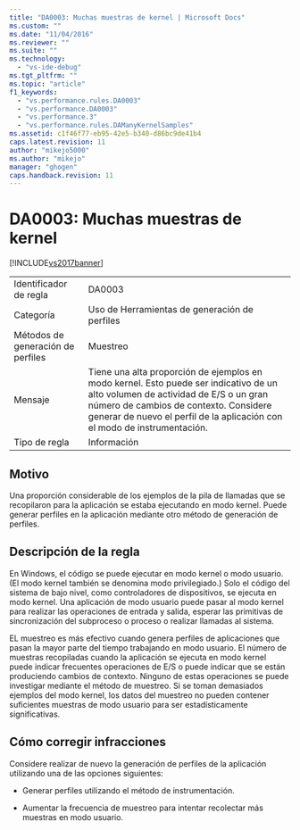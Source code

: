 ```yaml
---
title: "DA0003: Muchas muestras de kernel | Microsoft Docs"
ms.custom: ""
ms.date: "11/04/2016"
ms.reviewer: ""
ms.suite: ""
ms.technology: 
  - "vs-ide-debug"
ms.tgt_pltfrm: ""
ms.topic: "article"
f1_keywords: 
  - "vs.performance.rules.DA0003"
  - "vs.performance.DA0003"
  - "vs.performance.3"
  - "vs.performance.rules.DAManyKernelSamples"
ms.assetid: c1f46f77-eb95-42e5-b340-d86bc9de41b4
caps.latest.revision: 11
author: "mikejo5000"
ms.author: "mikejo"
manager: "ghogen"
caps.handback.revision: 11
---
```

# DA0003: Muchas muestras de kernel
[!INCLUDE[vs2017banner](../code-quality/includes/vs2017banner.md)]

|||  
|-|-|  
|Identificador de regla|DA0003|  
|Categoría|Uso de Herramientas de generación de perfiles|  
|Métodos de generación de perfiles|Muestreo|  
|Mensaje|Tiene una alta proporción de ejemplos en modo kernel.  Esto puede ser indicativo de un alto volumen de actividad de E\/S o un gran número de cambios de contexto.  Considere generar de nuevo el perfil de la aplicación con el modo de instrumentación.|  
|Tipo de regla|Información|  
  
## Motivo  
 Una proporción considerable de los ejemplos de la pila de llamadas que se recopilaron para la aplicación se estaba ejecutando en modo kernel.  Puede generar perfiles en la aplicación mediante otro método de generación de perfiles.  
  
## Descripción de la regla  
 En Windows, el código se puede ejecutar en modo kernel o modo usuario. \(El modo kernel también se denomina modo privilegiado.\) Solo el código del sistema de bajo nivel, como controladores de dispositivos, se ejecuta en modo kernel.  Una aplicación de modo usuario puede pasar al modo kernel para realizar las operaciones de entrada y salida, esperar las primitivas de sincronización del subproceso o proceso o realizar llamadas al sistema.  
  
 EL muestreo es más efectivo cuando genera perfiles de aplicaciones que pasan la mayor parte del tiempo trabajando en modo usuario.  El número de muestras recopiladas cuando la aplicación se ejecuta en modo kernel puede indicar frecuentes operaciones de E\/S o puede indicar que se están produciendo cambios de contexto.  Ninguno de estas operaciones se puede investigar mediante el método de muestreo.  Si se toman demasiados ejemplos del modo kernel, los datos del muestreo no pueden contener suficientes muestras de modo usuario para ser estadísticamente significativas.  
  
## Cómo corregir infracciones  
 Considere realizar de nuevo la generación de perfiles de la aplicación utilizando una de las opciones siguientes:  
  
-   Generar perfiles utilizando el método de instrumentación.  
  
-   Aumentar la frecuencia de muestreo para intentar recolectar más muestras en modo usuario.